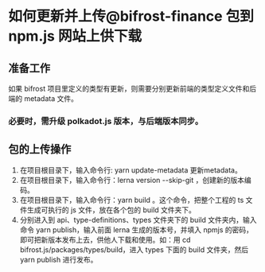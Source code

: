 # 如何更新并上传@bifrost-finance 包到 npm.js 网站上供下载

## 准备工作

如果 bifrost 项目里定义的类型有更新，则需要分别更新前端的类型定义文件和后端的 metadata 文件。

### 必要时，需升级 polkadot.js 版本，与后端版本同步。

## 包的上传操作

1. 在项目根目录下，输入命令行: yarn update-metadata 更新metadata。
2. 在项目根目录下，输入命令行：lerna version --skip-git ，创建新的版本编码。
3. 在项目根目录下，输入命令行：yarn build 。这个命令，把整个工程的 ts 文件生成可执行的 js 文件，放在各个包的 build 文件夹下。
4. 分别进入到 api、type-definitions、types 文件夹下的 build 文件夹内，输入命令 yarn publish，输入前面 lerna 生成的版本号，并填入 npmjs 的密码，即可把新版本发布上去，供他人下载和使用。如：用 cd bifrost.js/packages/types/build，进入 types 下面的 build 文件夹，然后 yarn publish 进行发布。
